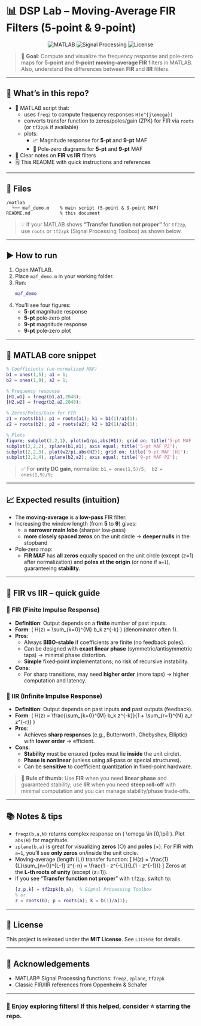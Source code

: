 # 📊 DSP Lab – Moving‑Average FIR Filters (5‑point & 9‑point)

<p align="center">
  <img alt="MATLAB" src="https://img.shields.io/badge/MATLAB-R202x-0076A8?logo=mathworks&logoColor=white">
  <img alt="Signal Processing" src="https://img.shields.io/badge/Signal%20Processing-FIR%20%26%20IIR-4caf50">
  <img alt="License" src="https://img.shields.io/badge/License-MIT-blue">
</p>

> 🎯 **Goal**: Compute and visualize the frequency response and pole‑zero maps for **5‑point** and **9‑point** **moving‑average FIR** filters in MATLAB. Also, understand the differences between **FIR** and **IIR** filters.

---

## 🧪 What’s in this repo?

- 🧮 MATLAB script that:
  - uses `freqz` to compute frequency responses `H(e^{j\omega})`
  - converts transfer function to zeros/poles/gain (ZPK) for FIR via `roots` (or `tf2zpk` if available)
  - plots:
    - 📈 Magnitude response for **5‑pt** and **9‑pt** MAF
    - 🔘 Pole‑zero diagrams for **5‑pt** and **9‑pt** MAF
- 🧠 Clear notes on **FIR vs IIR** filters
- 🗒️ This README with quick instructions and references

---

## 📂 Files

```
/matlab
  └── maf_demo.m    % main script (5‑point & 9‑point MAF)
README.md           % this document
```

> 💡 If your MATLAB shows **“Transfer function not proper”** for `tf2zp`, use `roots` or `tf2zpk` (Signal Processing Toolbox) as shown below.

---

## ▶️ How to run

1. Open MATLAB.
2. Place `maf_demo.m` in your working folder.
3. Run:
   ```matlab
   maf_demo
   ```
4. You’ll see four figures:
   - **5‑pt** magnitude response
   - **5‑pt** pole‑zero plot
   - **9‑pt** magnitude response
   - **9‑pt** pole‑zero plot

---

## 🧷 MATLAB core snippet

```matlab
% Coefficients (un-normalized MAF)
b1 = ones(1,5); a1 = 1;
b2 = ones(1,9); a2 = 1;

% Frequency response
[H1,w1] = freqz(b1,a1,2048);
[H2,w2] = freqz(b2,a2,2048);

% Zeros/Poles/Gain for FIR
z1 = roots(b1); p1 = roots(a1); k1 = b1(1)/a1(1);
z2 = roots(b2); p2 = roots(a2); k2 = b2(1)/a2(1);

% Plots
figure; subplot(2,2,1), plot(w1/pi,abs(H1)); grid on; title('5‑pt MAF |H|');
subplot(2,2,2), zplane(b1,a1); axis equal; title('5‑pt MAF PZ');
subplot(2,2,3), plot(w2/pi,abs(H2)); grid on; title('9‑pt MAF |H|');
subplot(2,2,4), zplane(b2,a2); axis equal; title('9‑pt MAF PZ');
```

> ✅ For **unity DC gain**, normalize: `b1 = ones(1,5)/5;  b2 = ones(1,9)/9;`

---

## 📈 Expected results (intuition)

- The **moving‑average** is a **low‑pass** FIR filter.
- Increasing the window length (from **5** to **9**) gives:
  - a **narrower main lobe** (sharper low‑pass)
  - **more closely spaced zeros** on the unit circle → **deeper nulls** in the stopband
- Pole‑zero map:
  - **FIR MAF** has **all zeros** equally spaced on the unit circle (except \(z=1\) after normalization) and **poles at the origin** (or none if `a=1`), guaranteeing **stability**.

---

## 🧠 FIR vs IIR – quick guide

### 🔷 FIR (Finite Impulse Response)
- **Definition**: Output depends on a **finite** number of past inputs.
- **Form**: \( H(z) = \sum_{k=0}^{M} b_k z^{-k} \) (denominator often 1).
- **Pros**:
  - Always **BIBO‑stable** if coefficients are finite (no feedback poles).
  - Can be designed with **exact linear phase** (symmetric/antisymmetric taps) → minimal phase distortion.
  - **Simple** fixed‑point implementations; no risk of recursive instability.
- **Cons**:
  - For sharp transitions, may need **higher order** (more taps) → higher computation and latency.

### 🔶 IIR (Infinite Impulse Response)
- **Definition**: Output depends on past inputs **and** past outputs (feedback).
- **Form**: \( H(z) = \frac{\sum_{k=0}^{M} b_k z^{-k}}{1 + \sum_{r=1}^{N} a_r z^{-r}} \)
- **Pros**:
  - Achieves **sharp responses** (e.g., Butterworth, Chebyshev, Elliptic) with **lower order** → efficient.
- **Cons**:
  - **Stability** must be ensured (poles must lie **inside** the unit circle).
  - **Phase is nonlinear** (unless using all‑pass or special structures).
  - Can be **sensitive** to coefficient quantization in fixed‑point hardware.

> 🧭 **Rule of thumb**: Use **FIR** when you need **linear phase** and guaranteed stability; use **IIR** when you need **steep roll‑off** with minimal computation and you can manage stability/phase trade‑offs.

---

## 📚 Notes & tips

- `freqz(b,a,N)` returns complex response on \( \omega \in [0,\pi] \). Plot `abs(H)` for magnitude.
- `zplane(b,a)` is great for visualizing **zeros** (○) and **poles** (×). For FIR with `a=1`, you’ll see **only zeros** on/inside the unit circle.
- Moving‑average (length \(L\)) transfer function:
  \[
  H(z) = \frac{1}{L}\sum_{n=0}^{L-1} z^{-n} = \frac{1 - z^{-L}}{L(1 - z^{-1})}
  \]
  Zeros at the **L‑th roots of unity** (except \(z=1\)).
- If you see “**Transfer function not proper**” with `tf2zp`, switch to:
  ```matlab
  [z,p,k] = tf2zpk(b,a);  % Signal Processing Toolbox
  % or
  z = roots(b); p = roots(a); k = b(1)/a(1);
  ```

---

## 🧾 License

This project is released under the **MIT License**. See `LICENSE` for details.

---

## 🙌 Acknowledgements

- MATLAB® Signal Processing functions: `freqz`, `zplane`, `tf2zpk`
- Classic FIR/IIR references from Oppenheim & Schafer

---

### 🌟 Enjoy exploring filters! If this helped, consider ⭐ starring the repo.
